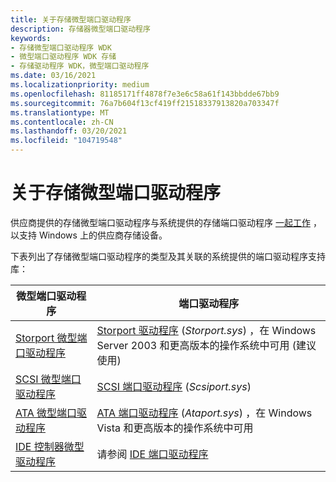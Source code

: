 ```yaml
---
title: 关于存储微型端口驱动程序
description: 存储器微型端口驱动程序
keywords:
- 存储微型端口驱动程序 WDK
- 微型端口驱动程序 WDK 存储
- 存储驱动程序 WDK，微型端口驱动程序
ms.date: 03/16/2021
ms.localizationpriority: medium
ms.openlocfilehash: 81185171ff4878f7e3e6c58a61f143bbdde67bb9
ms.sourcegitcommit: 76a7b604f13cf419ff21518337913820a703347f
ms.translationtype: MT
ms.contentlocale: zh-CN
ms.lasthandoff: 03/20/2021
ms.locfileid: "104719548"
---
```

# <a name="about-storage-miniport-drivers"></a>关于存储微型端口驱动程序

供应商提供的存储微型端口驱动程序与系统提供的存储端口驱动程序 [一起工作](communicating-with-a-storage-port-driver.md) ，以支持 Windows 上的供应商存储设备。

下表列出了存储微型端口驱动程序的类型及其关联的系统提供的端口驱动程序支持库：

| 微型端口驱动程序 | 端口驱动程序 |
| --------------- | ----------- |
| [Storport 微型端口驱动程序](storport-miniport-drivers.md) | [Storport 驱动程序](storport-driver-overview.md) (*Storport.sys*) ，在 Windows Server 2003 和更高版本的操作系统中可用 (建议使用)  |
| [SCSI 微型端口驱动程序](scsi-miniport-drivers.md) | [SCSI 端口驱动程序](scsi-port-driver-overview.md) (*Scsiport.sys*)  |
| [ATA 微型端口驱动程序](ata-miniport-drivers.md) | [ATA 端口驱动程序](ata-port-driver-overview.md) (*Ataport.sys*) ，在 Windows Vista 和更高版本的操作系统中可用 |
| [IDE 控制器微型驱动程序](requirements-for-vendor-supplied-ide-controller-minidrivers.md) | 请参阅 [IDE 端口驱动程序](ide-port-driver.md) |
